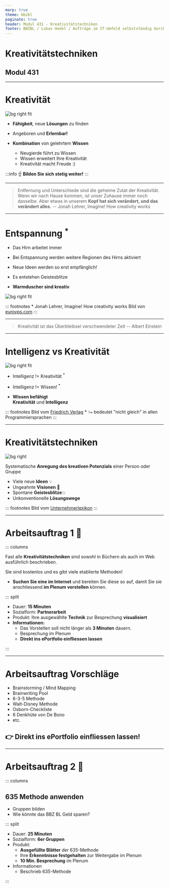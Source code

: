 ```yaml
---
marp: true
theme: bbzbl
paginate: true
header: Modul 431 - Kreativitätstechniken
footer: BBZBL / Lukas Hodel / Aufträge im IT-Umfeld selbstständig durchführen
---
```


<!-- _class: big center -->

# Kreativitätstechniken
## Modul 431

---

# Kreativität

![bg right fit](https://www.tinguely.ch/.imaging/tinguely_jpg/dam/Newsletter-Bilder/jean-tinguely-meta-matic-no-10-1959.jpg)

- **Fähigkeit**, neue **Lösungen** zu finden

- Angeboren und **Erlernbar!**

- **Kombination** von gelehrtem **Wissen**

  - Neugierde führt zu Wissen
  - Wissen erweitert Ihre Kreativität
  - Kreativität macht Freude :)

:::info 
:point_up: **Bilden Sie sich stetig weiter!**
:::

---

<!-- _class: big -->

>Entfernung und Unterschiede sind die geheime Zutat der Kreativität. Wenn wir nach Hause kommen, ist unser Zuhause immer noch dasselbe. Aber etwas in unserem **Kopf hat sich verändert, und das verändert alles**.
>-- Jonah Lehrer, Imagine! How creativity works

---

# Entspannung <sup>\*</sup>

- Das Hirn arbeitet immer
- Bei Entspannung werden weitere Regionen des Hirns aktiviert

- Neue Ideen werden so erst empfänglich!
- Es entstehen Geistesblitze
- **Warmduscher sind kreativ**

![bg right fit](https://www.eurovps.com/blog/wp-content/uploads/2017/11/eureka.jpg)

::: footnotes
\* Jonah Lehrer, Imagine! How creativity works
Bild von [eurovps.com](https://www.eurovps.com/blog/archimedes/)
:::

---

<!-- _class: big -->

> Kreativität ist das Überbleibsel verschwendeter Zeit
>-- Albert Einstein

---

# Intelligenz vs Kreativität

![bg right fit](https://www.friedrich-verlag.de/fileadmin/_processed_/c/6/csm_AdobeStock_163171020_15dcd0f8f8.jpg)

- Intelligenz != Kreativität <sup>\*</sup>

- Intelligenz != Wissen! <sup>\*</sup>

- **Wissen befähigt**<br/>**Kreativität** und **Intelligenz**

::: footnotes
Bild vom [Friedrich Verlag](https://www.friedrich-verlag.de)
\* `!=` bedeutet "nicht gleich" in allen Programmiersprachen
:::

---

# Kreativitätstechniken

![bg right](https://www.unternehmerlexikon.de/wp-content/uploads/2014/08/verschiedene-kreativitaetstechniken-ideen-entwickeln-methoden-brainstorming-brainwriting.jpg)

Systematische **Anregung des kreativen Potenzials** einer Person oder Gruppe

- Viele neue **Ideen** 💡
- Ungeahnte **Visionen** 💫
- Spontane **Geistesblitze**💥
- Unkonventionelle **Lösungswege**

::: footnotes
Bild vom [Unternehmerlexikon](https://www.unternehmerlexikon.de)
:::

---

# Arbeitsauftrag 1 :pencil:

::: columns

Fast alle **Kreativitätstechniken** sind sowohl in Büchern als auch im Web ausführlich beschrieben.

Sie sind kostenlos und es gibt viele etablierte Methoden!

- **Suchen Sie eine im Internet** und bereiten Sie diese so auf, damit Sie sie anschliessend **im Plenum vorstellen** können.

::: split

- Dauer: **15 Minuten**
- Sozialform: **Partnerarbeit**
- Produkt: Ihre ausgewählte **Technik** zur Besprechung **visualisiert**
- **Informationen:**
  - Das Vorstellen soll nicht länger als **3 Minuten** dauern.
  - Besprechung im Plenum
  - **Direkt ins ePortfolio einfliessen lassen**

:::

---

# Arbeitsauftrag Vorschläge

- Brainstorming / Mind Mapping
- Brainwriting Pool
- 6-3-5 Methode
- Walt-Disney Methode
- Osborn-Checkliste
- 6 Denkhüte von De Bono
- etc.

## 👉 **Direkt ins ePortfolio einfliessen lassen!**

<!-- --- -->

<!-- # Arbeitsauftrag 2 :pencil: -->

<!-- ::: columns -->

<!-- Sehen Sie sich das folgende Video an, kommen Sie auf eine Lösung? -->

<!-- - **6-3-5**: 6x2 = 12 Minuten + 8 Minuten Wahl -->
<!-- - **Brainwriting Pool**: 10 Minuten aufschreiben, 10 Minuten vorstellen und Wahl  -->
<!-- - **Strukturlegetechnik**: 10 Minuten probieren, 10 Minuten Wahl -->

<!-- Sind die Techniken geeignet? -->

<!-- ::: split -->

<!-- - Dauer: **20 Minuten** -->
<!-- - Sozialform: **Gruppenarbeit** -->
<!-- - Produkt: **Ihre Lösung** -->

<!-- ::: -->

<!-- --- -->

<!-- <iframe width="100%" height="100%" src="https://www.youtube.com/embed/7yDmGnA8Hw0" title=" Can you solve the bridge riddle? - Alex Gendler" frameborder="0" allow="accelerometer; autoplay; clipboard-write; encrypted-media; gyroscope; picture-in-picture" allowfullscreen></iframe> -->

---

# Arbeitsauftrag 2 :pencil:

::: columns

## **635 Methode anwenden**

- Gruppen bilden
- Wie könnte das BBZ BL Geld sparen?

::: split

- Dauer: **25 Minuten**
- Sozialform: **6er Gruppen**
- Produkt:
  - **Ausgefüllte Blätter** der 635-Methode
  - Ihre **Erkenntnisse festgehalten** zur Weitergabe im Plenum
  - **10 Min. Besprechung** im Plenum
- Informationen
  - Beschrieb 635-Methode

:::
